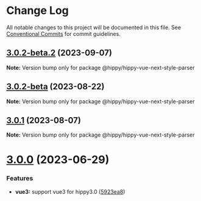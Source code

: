 # Change Log

All notable changes to this project will be documented in this file.
See [Conventional Commits](https://conventionalcommits.org) for commit guidelines.

## [3.0.2-beta.2](https://github.com/Tencent/Hippy/compare/3.0.2-beta...3.0.2-beta.2) (2023-09-07)

**Note:** Version bump only for package @hippy/hippy-vue-next-style-parser





## [3.0.2-beta](https://github.com/Tencent/Hippy/compare/3.0.1...3.0.2-beta) (2023-08-22)

**Note:** Version bump only for package @hippy/hippy-vue-next-style-parser





## [3.0.1](https://github.com/Tencent/Hippy/compare/3.0.0...3.0.1) (2023-08-07)

**Note:** Version bump only for package @hippy/hippy-vue-next-style-parser





# [3.0.0](https://github.com/Tencent/Hippy/compare/2.2.1...3.0.0) (2023-06-29)


### Features

* **vue3:** support vue3 for hippy3.0 ([5923ea8](https://github.com/Tencent/Hippy/commit/5923ea80778a6ef5eecf49a3dd8de80f42266663))
